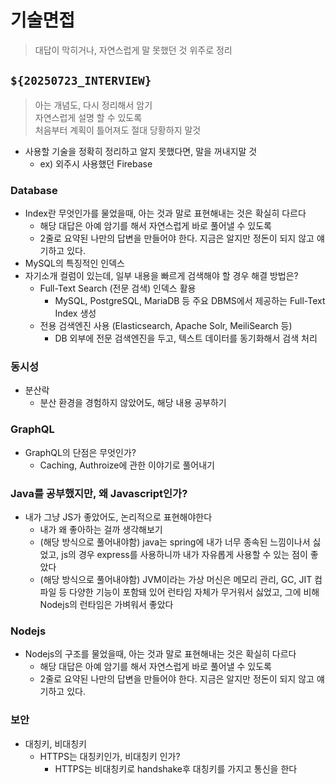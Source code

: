 # 기술면접

> 대답이 막히거나, 자연스럽게 말 못했던 것 위주로 정리

## `${20250723_INTERVIEW}`

> 아는 개념도, 다시 정리해서 암기<br>
> 자연스럽게 설명 할 수 있도록<br>
> 처음부터 계획이 틀어져도 절대 당황하지 말것

- 사용할 기술을 정확히 정리하고 알지 못했다면, 말을 꺼내지말 것
  - ex) 외주시 사용했던 Firebase

### Database

- Index란 무엇인가를 물었을때, 아는 것과 말로 표현해내는 것은 확실히 다르다
  - 해당 대답은 아예 암기를 해서 자연스럽게 바로 풀어낼 수 있도록
  - 2줄로 요약된 나만의 답변을 만들어야 한다. 지금은 알지만 정돈이 되지 않고 얘기하고 있다.
- MySQL의 특징적인 인덱스
- 자기소개 컬럼이 있는데, 일부 내용을 빠르게 검색해야 할 경우 해결 방법은?
  - Full-Text Search (전문 검색) 인덱스 활용
    - MySQL, PostgreSQL, MariaDB 등 주요 DBMS에서 제공하는 Full-Text Index 생성
  - 전용 검색엔진 사용 (Elasticsearch, Apache Solr, MeiliSearch 등)
    - DB 외부에 전문 검색엔진을 두고, 텍스트 데이터를 동기화해서 검색 처리

### 동시성

- 분산락
  - 분산 환경을 경험하지 않았어도, 해당 내용 공부하기

### GraphQL

- GraphQL의 단점은 무엇인가?
  - Caching, Authroize에 관한 이야기로 풀어내기

### Java를 공부했지만, 왜 Javascript인가?

- 내가 그냥 JS가 좋았어도, 논리적으로 표현해야한다
  - 내가 왜 좋아하는 걸까 생각해보기
  - (해당 방식으로 풀어내야함) java는 spring에 내가 너무 종속된 느낌이나서 싫었고, js의 경우 express를 사용하니까 내가 자유롭게 사용할 수 있는 점이 좋았다
  - (해당 방식으로 풀어내야함) JVM이라는 가상 머신은 메모리 관리, GC, JIT 컴파일 등 다양한 기능이 포함돼 있어 런타임 자체가 무거워서 싫었고, 그에 비해 Nodejs의 런타임은 가벼워서 좋았다

### Nodejs

- Nodejs의 구조를 물었을때, 아는 것과 말로 표현해내는 것은 확실히 다르다
  - 해당 대답은 아예 암기를 해서 자연스럽게 바로 풀어낼 수 있도록
  - 2줄로 요약된 나만의 답변을 만들어야 한다. 지금은 알지만 정돈이 되지 않고 얘기하고 있다.

### 보안

- 대칭키, 비대칭키
  - HTTPS는 대칭키인가, 비대칭키 인가?
    - HTTPS는 비대칭키로 handshake후 대칭키를 가지고 통신을 한다

